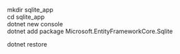 mkdir sqlite_app  
cd sqlite_app  
dotnet new console  
dotnet add package Microsoft.EntityFrameworkCore.Sqlite  
  
dotnet restore 